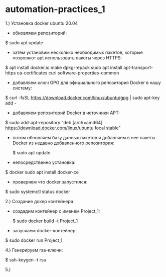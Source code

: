 # automation-practices_1

1.) Установка docker ubuntu 20.04

-  обновляем репозиторий:
    
  $ sudo apt update

-  затем установим несколько необходимых пакетов, которые позволяют apt использовать пакеты через HTTPS:
    
  $ apt install docker.io make dpkg-repack sudo apt install apt-transport-https ca-certificates curl software-properties-common

-  добавляем ключ GPG для официального репозитория Docker в нашу систему: 
    
  $ curl -fsSL https://download.docker.com/linux/ubuntu/gpg | sudo apt-key add -

-  добавляем репозиторий Docker в источники APT: 
    
  $ sudo add-apt-repository "deb [arch=amd64] https://download.docker.com/linux/ubuntu focal stable"

- потом обновляем базу данных пакетов и добавляем в нее пакеты Docker из недавно добавленного репозитория: 
    
  $ sudo apt update

-  непосредственно установка: 
    
  $ docker sudo apt install docker-ce

-  проверяем что docker запустился:
    
  $ sudo systemctl status docker

2.) Создание докер контейнера
 
- создадим контейнер с именем Project_1:
    
  $ sudo docker build -t Project_1

 - запускаем docker-контейнер: 
    
  $ sudo docker run Project_1

4.) Генерируем rsa-ключи:
    
  $ ssh-keygen -t rsa

5.)
